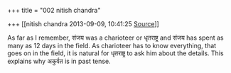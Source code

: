 +++
title = "002 nitish chandra"

+++
[[nitish chandra	2013-09-09, 10:41:25 [Source](https://groups.google.com/g/samskrita/c/u-rUn5IjaH8)]]



As far as I remember, संजय was a charioteer or धृतराष्ट्र and संजय
has spent as many as 12 days in the field. As charioteer has to know everything, that goes on in the field, it is natural for धृतराष्ट्र to ask him about the details. This explains why अकुर्वत is in past tense.

